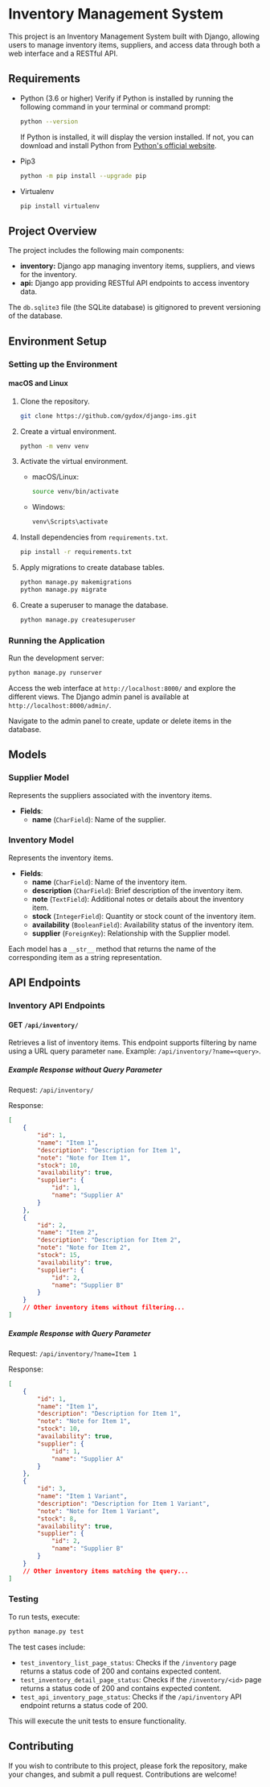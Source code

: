 # Inventory Management System

This project is an Inventory Management System built with Django, allowing users to manage inventory items, suppliers, and access data through both a web interface and a RESTful API.

## Requirements

- Python (3.6 or higher)
  Verify if Python is installed by running the following command in your terminal or command prompt:
  ```bash
  python --version
  ```
  If Python is installed, it will display the version installed. If not, you can download and install Python from [Python's official website](https://www.python.org/downloads/).

- Pip3
  ```bash
  python -m pip install --upgrade pip
  ```
- Virtualenv
  ```bash
  pip install virtualenv
  ```

## Project Overview

The project includes the following main components:

- **inventory:** Django app managing inventory items, suppliers, and views for the inventory.
- **api:** Django app providing RESTful API endpoints to access inventory data.

The `db.sqlite3` file (the SQLite database) is gitignored to prevent versioning of the database.

## Environment Setup

### Setting up the Environment

#### macOS and Linux

1. Clone the repository.
   ```bash
   git clone https://github.com/gydox/django-ims.git
   ```

2. Create a virtual environment.
   ```bash
   python -m venv venv
   ```

3. Activate the virtual environment.
   - macOS/Linux:
     ```bash
     source venv/bin/activate
     ```
   - Windows:
     ```bash
     venv\Scripts\activate
     ```

4. Install dependencies from `requirements.txt`.
   ```bash
   pip install -r requirements.txt
   ```

5. Apply migrations to create database tables.
   ```bash
   python manage.py makemigrations
   python manage.py migrate
   ```

6. Create a superuser to manage the database.
   ```bash
   python manage.py createsuperuser
   ```

### Running the Application

Run the development server:
   ```bash
   python manage.py runserver
   ```

Access the web interface at `http://localhost:8000/` and explore the different views. The Django admin panel is available at `http://localhost:8000/admin/`.

Navigate to the admin panel to create, update or delete items in the database.

## Models

### Supplier Model

Represents the suppliers associated with the inventory items.

- **Fields**:
  - **name** (`CharField`): Name of the supplier.

### Inventory Model

Represents the inventory items.

- **Fields**:
  - **name** (`CharField`): Name of the inventory item.
  - **description** (`CharField`): Brief description of the inventory item.
  - **note** (`TextField`): Additional notes or details about the inventory item.
  - **stock** (`IntegerField`): Quantity or stock count of the inventory item.
  - **availability** (`BooleanField`): Availability status of the inventory item.
  - **supplier** (`ForeignKey`): Relationship with the Supplier model.

Each model has a `__str__` method that returns the name of the corresponding item as a string representation.


## API Endpoints

### Inventory API Endpoints

#### GET `/api/inventory/`

Retrieves a list of inventory items. This endpoint supports filtering by name using a URL query parameter `name`. Example: `/api/inventory/?name=<query>`.

##### Example Response without Query Parameter

Request: `/api/inventory/`

Response:
```json
[
    {
        "id": 1,
        "name": "Item 1",
        "description": "Description for Item 1",
        "note": "Note for Item 1",
        "stock": 10,
        "availability": true,
        "supplier": {
            "id": 1,
            "name": "Supplier A"
        }
    },
    {
        "id": 2,
        "name": "Item 2",
        "description": "Description for Item 2",
        "note": "Note for Item 2",
        "stock": 15,
        "availability": true,
        "supplier": {
            "id": 2,
            "name": "Supplier B"
        }
    }
    // Other inventory items without filtering...
]
```


##### Example Response with Query Parameter

Request: `/api/inventory/?name=Item 1`

Response:
```json
[
    {
        "id": 1,
        "name": "Item 1",
        "description": "Description for Item 1",
        "note": "Note for Item 1",
        "stock": 10,
        "availability": true,
        "supplier": {
            "id": 1,
            "name": "Supplier A"
        }
    },
    {
        "id": 3,
        "name": "Item 1 Variant",
        "description": "Description for Item 1 Variant",
        "note": "Note for Item 1 Variant",
        "stock": 8,
        "availability": true,
        "supplier": {
            "id": 2,
            "name": "Supplier B"
        }
    }
    // Other inventory items matching the query...
]
```

### Testing

To run tests, execute:
   ```bash
   python manage.py test
   ```

The test cases include:

- `test_inventory_list_page_status`: Checks if the `/inventory` page returns a status code of 200 and contains expected content.
- `test_inventory_detail_page_status`: Checks if the `/inventory/<id>` page returns a status code of 200 and contains expected content.
- `test_api_inventory_page_status`: Checks if the `/api/inventory` API endpoint returns a status code of 200.

This will execute the unit tests to ensure functionality.

## Contributing

If you wish to contribute to this project, please fork the repository, make your changes, and submit a pull request. Contributions are welcome!

